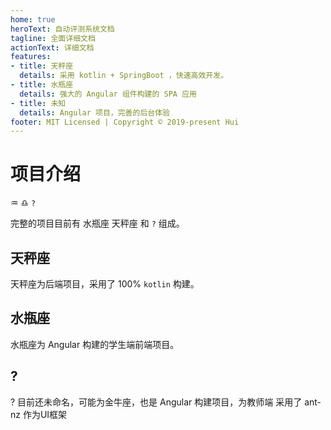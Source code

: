 ```yaml
---
home: true
heroText: 自动评测系统文档
tagline: 全面详细文档
actionText: 详细文档
features:
- title: 天秤座
  details: 采用 kotlin + SpringBoot ，快速高效开发。
- title: 水瓶座
  details: 强大的 Angular 组件构建的 SPA 应用
- title: 未知
  details: Angular 项目，完善的后台体验
footer: MIT Licensed | Copyright © 2019-present Hui
---
```



# 项目介绍



♒ ♎ `?`

完整的项目目前有 水瓶座 天秤座 和 `?` 组成。

## 天秤座

天秤座为后端项目，采用了 100% `kotlin` 构建。 

## 水瓶座

水瓶座为 Angular 构建的学生端前端项目。

## ?

? 目前还未命名，可能为金牛座，也是 Angular 构建项目，为教师端 采用了 ant-nz 作为UI框架